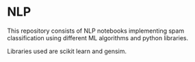 # NLP
This repository consists of NLP notebooks implementing spam classification using different ML algorithms and python libraries.

Libraries used are scikit learn and gensim. 
